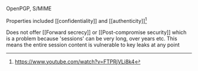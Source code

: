 OpenPGP, S/MIME

Properties included [[confidentiality]] and [[authenticity]][^1]

Does not offer [[Forward secrecy]] or [[Post-compromise security]] which is a problem because 'sessions' can be very long, over years etc. This means the entire session content is vulnerable to key leaks at any point 

[^1]: https://www.youtube.com/watch?v=FTPRjVLi8k4